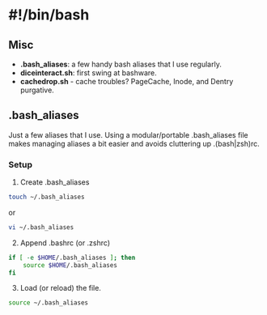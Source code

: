 # #!/bin/bash

## Misc <br>
- **.bash_aliases**: a few handy bash aliases that I use regularly. <br>
- **diceinteract.sh**: first swing at bashware. <br>
- **cachedrop.sh** - cache troubles? PageCache, Inode, and Dentry purgative. <br>

## .bash_aliases
 Just a few aliases that I use. Using a modular/portable .bash_aliases file makes managing aliases a bit easier and avoids cluttering up .(bash|zsh)rc. 

### Setup

1. Create .bash_aliases
```bash
touch ~/.bash_aliases
```
or 
```bash
vi ~/.bash_aliases
```
2. Append .bashrc (or .zshrc)
```bash
if [ -e $HOME/.bash_aliases ]; then
    source $HOME/.bash_aliases
fi
```
3. Load (or reload) the file.
```bash
source ~/.bash_aliases
```
